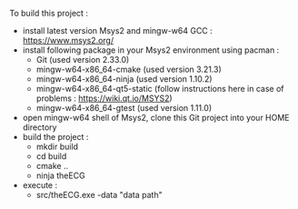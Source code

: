 To build this project : 
- install latest version Msys2 and mingw-w64 GCC : https://www.msys2.org/
- install following package in your Msys2 environment using pacman : 
    - Git (used version 2.33.0)
    - mingw-w64-x86_64-cmake (used version 3.21.3)
    - mingw-w64-x86_64-ninja (used version 1.10.2)
    - mingw-w64-x86_64-qt5-static (follow instructions here in case of problems : https://wiki.qt.io/MSYS2)
    - mingw-w64-x86_64-gtest (used version 1.11.0)
- open mingw-w64 shell of Msys2, clone this Git project into your HOME directory
- build the project : 
    - mkdir build
    - cd build
    - cmake ..
    - ninja theECG
- execute : 
    - src/theECG.exe -data "data path"